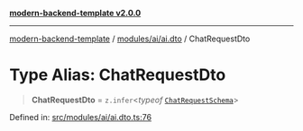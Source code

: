 [**modern-backend-template v2.0.0**](../../../../README.md)

***

[modern-backend-template](../../../../modules.md) / [modules/ai/ai.dto](../README.md) / ChatRequestDto

# Type Alias: ChatRequestDto

> **ChatRequestDto** = `z.infer`\<*typeof* [`ChatRequestSchema`](../variables/ChatRequestSchema.md)\>

Defined in: [src/modules/ai/ai.dto.ts:76](https://github.com/maemreyo/saas-4cus-nodejs/blob/1a77de11cd6eaefe66c31c7f5de281673fc25ce5/src/modules/ai/ai.dto.ts#L76)
